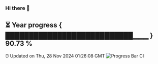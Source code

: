 ### Hi there 👋
⏳ Year progress { ███████████████████████████▁▁▁ } 90.73 %
---
⏰ Updated on Thu, 28 Nov 2024 01:26:08 GMT
![Progress Bar CI](https://github.com/liununu/liununu/workflows/Progress%20Bar%20CI/badge.svg)
